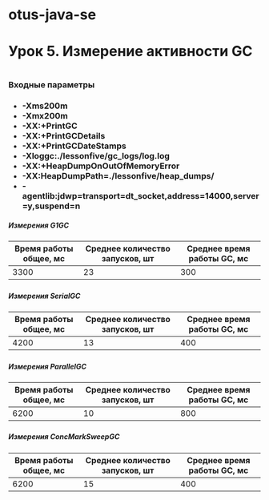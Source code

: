 # otus-java-se

<h1>Урок 5. Измерение активности GC<h1>

<h3>Входные параметры<h3>

* -Xms200m
* -Xmx200m
* -XX:+PrintGC
* -XX:+PrintGCDetails
* -XX:+PrintGCDateStamps
* -Xloggc:./lessonfive/gc_logs/log.log
* -XX:+HeapDumpOnOutOfMemoryError
* -XX:HeapDumpPath=./lessonfive/heap_dumps/
* -agentlib:jdwp=transport=dt_socket,address=14000,server=y,suspend=n

<h5>Измерения G1GC<h5>
 
| Время работы общее, мс  | Среднее количество запусков, шт | Среднее время работы GC, мс|
| ------------- | ------------- | ------------- |
| 3300 | 23  | 300 | 

<h5>Измерения SerialGC<h5>

| Время работы общее, мс  | Среднее количество запусков, шт | Среднее время работы GC, мс |
| ------------- | ------------- | ------------- |
| 4200 | 13  | 400 | 

<h5>Измерения ParallelGC<h5>

| Время работы общее, мс  | Среднее количество запусков, шт | Среднее время работы GC, мс |
| ------------- | ------------- | ------------- |
| 6200 | 10 | 800 | 

<h5>Измерения ConcMarkSweepGC<h5>

| Время работы общее, мс  | Среднее количество запусков, шт | Среднее время работы GC, мс |
| ------------- | ------------- | ------------- |
| 6200 | 15 | 400 | 